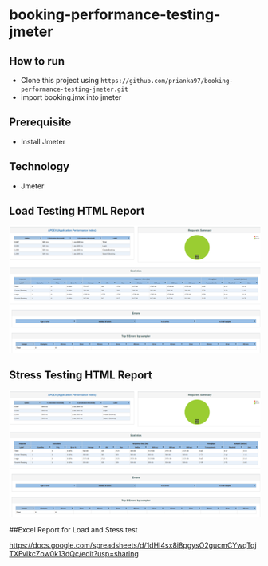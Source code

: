 # booking-performance-testing-jmeter

## How to run
- Clone this project using `https://github.com/prianka97/booking-performance-testing-jmeter.git`
- import booking.jmx into jmeter

## Prerequisite
- Install Jmeter

## Technology 
- Jmeter

## Load Testing HTML Report

![load-test-report](images/load-test-report.png)

## Stress Testing HTML Report

![stress-test-report](images/stress-test-report.png)

##Excel Report for Load and Stess test

https://docs.google.com/spreadsheets/d/1dHI4sx8i8pgysO2gucmCYwqTqjTXFvIkcZow0k13dQc/edit?usp=sharing
